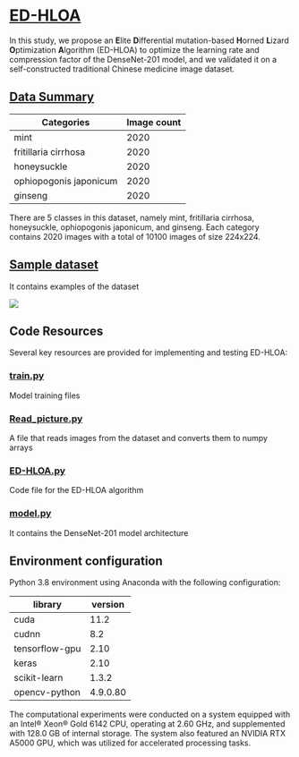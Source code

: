 # [ED-HLOA](https://github.com/aliwa8168/ED-HLOA)



In this study, we propose an **E**lite **D**ifferential mutation-based **H**orned **L**izard **O**ptimization **A**lgorithm (ED-HLOA) to optimize the learning rate and compression factor of the DenseNet-201 model, and we validated it on a self-constructed traditional Chinese medicine image dataset.

## [Data Summary](https://github.com/aliwa8168/ED-HLOA/tree/main/Chinese%20herbal%20medicine%20Datasets)



| Categories             | Image count |
| ---------------------- | ----------- |
| mint                   | 2020        |
| fritillaria cirrhosa   | 2020        |
| honeysuckle            | 2020        |
| ophiopogonis japonicum | 2020        |
| ginseng                | 2020        |

There are 5 classes in this dataset, namely mint, fritillaria cirrhosa, honeysuckle, ophiopogonis japonicum, and ginseng. Each category contains 2020 images with a total of 10100 images of size 224x224.

## [Sample dataset](https://github.com/aliwa8168/ED-HLOA/tree/main/Sample%20dataset)

It contains examples of the dataset

![](https://github.com/aliwa8168/ED-HLOA/blob/main/Sample%20dataset/chuanbeimu.jpg)

## Code Resources



Several key resources are provided for implementing and testing ED-HLOA:

### [train.py](https://github.com/aliwa8168/ED-HLOA/blob/main/train.py)



Model training files

### [Read_picture.py](https://github.com/aliwa8168/ED-HLOA/blob/main/Read_picture.py)



A file that reads images from the dataset and converts them to numpy arrays

### [ED-HLOA.py](https://github.com/aliwa8168/ED-HLOA/blob/main/ED-HLOA.py)



Code file for the ED-HLOA algorithm

### [model.py](https://github.com/aliwa8168/ED-HLOA/blob/main/model.py)



It contains the DenseNet-201 model architecture

## Environment configuration



Python 3.8 environment using Anaconda with the following configuration:

| library        | version  |
| -------------- | -------- |
| cuda           | 11.2     |
| cudnn          | 8.2      |
| tensorflow-gpu | 2.10     |
| keras          | 2.10     |
| scikit-learn   | 1.3.2    |
| opencv-python  | 4.9.0.80 |

The computational experiments were conducted on a system equipped with an Intel® Xeon® Gold 6142 CPU, operating at 2.60 GHz, and supplemented with 128.0 GB of internal storage. The system also featured an NVIDIA RTX A5000 GPU, which was utilized for accelerated processing tasks.
